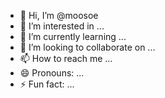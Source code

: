 - 👋 Hi, I’m @moosoe
- 👀 I’m interested in ...
- 🌱 I’m currently learning ...
- 💞️ I’m looking to collaborate on ...
- 📫 How to reach me ...
- 😄 Pronouns: ...
- ⚡ Fun fact: ...

<!---
moosoe/moosoe is a ✨ special ✨ repository because its `README.md` (this file) appears on your GitHub profile.
You can click the Preview link to take a look at your changes.
--->
